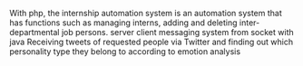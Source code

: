 With php, the internship automation system is an automation system that has functions such as managing interns, adding and deleting inter-departmental job persons.
server client messaging system from socket with java
Receiving tweets of requested people via Twitter and finding out which personality type they belong to according to emotion analysis
